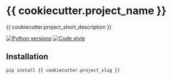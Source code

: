 # {{ cookiecutter.project_name }}

{{ cookiecutter.project_short_description }}

[![Python versions](https://img.shields.io/badge/python-3.8%20|%203.9%20|%203.10-blue.svg)](https://img.shields.io/badge/python-3.8%20|%203.9%20|%203.10-blue.svg)
[![Code style](https://img.shields.io/badge/code%20style-black-000000.svg)](https://img.shields.io/badge/code%20style-black-000000.svg)

## Installation

```shell
pip install {{ cookiecutter.project_slug }}
```
